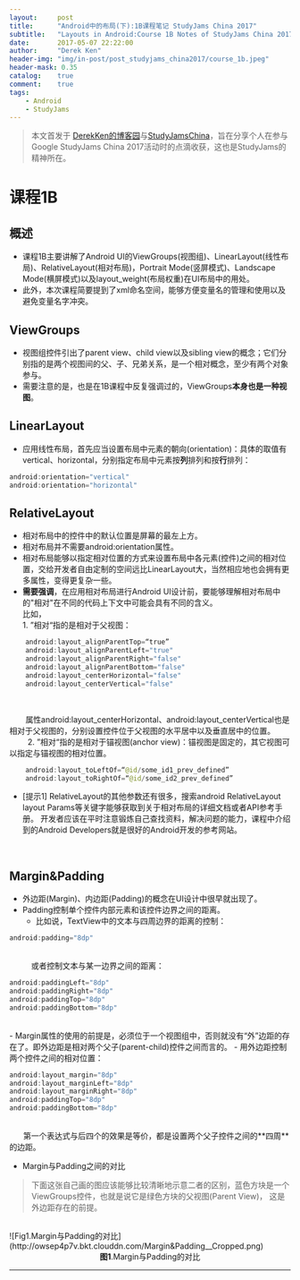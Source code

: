 ```yaml
---
layout:     post
title:      "Android中的布局(下):1B课程笔记 StudyJams China 2017"
subtitle:   "Layouts in Android:Course 1B Notes of StudyJams China 2017"
date:       2017-05-07 22:22:00
author:     "Derek Ken"
header-img: "img/in-post/post_studyjams_china2017/course_1b.jpeg"
header-mask: 0.35
catalog:    true
comment:    true
tags:
    - Android
    - StudyJams
---
```


> 本文首发于 [DerekKen的博客园](http://www.cnblogs.com/DerekKen/p/6822625.html)与[StudyJamsChina](http://www.studyjamscn.com/thread-20363-1-1.html)，旨在分享个人在参与Google StudyJams China 2017活动时的点滴收获，这也是StudyJams的精神所在。

# **课程1B**

## **概述**

- 课程1B主要讲解了Android UI的ViewGroups(视图组)、LinearLayout(线性布局)、RelativeLayout(相对布局)，Portrait Mode(竖屏模式)、Landscape Mode(横屏模式)以及layout_weight(布局权重)在UI布局中的用处。
- 此外，本次课程简要提到了xml命名空间，能够方便变量名的管理和使用以及避免变量名字冲突。

## **ViewGroups**

- 视图组控件引出了parent view、child view以及sibling view的概念；它们分别指的是两个视图间的父、子、兄弟关系，是一个相对概念，至少有两个对象参与。
- 需要注意的是，也是在1B课程中反复强调过的，ViewGroups**本身也是一种视图**。
## **LinearLayout**
- 应用线性布局，首先应当设置布局中元素的朝向(orientation)：具体的取值有vertical、horizontal，分别指定布局中元素按**列**排列和按**行**排列：

```java
android:orientation="vertical"
android:orientation="horizontal"
```
## **RelativeLayout**
	
- 相对布局中的控件中的默认位置是屏幕的最左上方。
- 相对布局并不需要android:orientation属性。
- 相对布局能够以指定相对位置的方式来设置布局中各元素(控件)之间的相对位置，交给开发者自由定制的空间远比LinearLayout大，当然相应地也会拥有更多属性，变得更复杂一些。
- **需要强调**，在应用相对布局进行Android UI设计前，要能够理解相对布局中的"相对"在不同的代码上下文中可能会具有不同的含义。
<br>比如，<br>1. ”相对“指的是相对于父视图：

```java
	android:layout_alignParentTop=“true”
	android:layout_alignParentLeft="true"
	android:layout_alignParentRight="false"
	android:layout_alignParentBottom="false"
	android:layout_centerHorizontal="false"
	android:layout_centerVertical="false"
``` 
<br>

&ensp; &ensp;  &ensp;属性android:layout_centerHorizontal、android:layout_centerVertical也是相对于父视图的，分别设置控件位于父视图的水平居中以及垂直居中的位置。<br>
&ensp; &ensp;  &ensp; 2. ”相对“指的是相对于锚视图(anchor view)：锚视图是固定的，其它视图可以指定与锚视图的相对位置。

```java
	android:layout_toLeftOf=“@id/some_id1_prev_defined”
	android:layout_toRightOf=“@id/some_id2_prev_defined”
```
- [提示1] RelativeLayout的其他参数还有很多，搜索android RelativeLayout layout Params等关键字能够获取到关于相对布局的详细文档或者API参考手册。
开发者应该在平时注意锻炼自己查找资料，解决问题的能力，课程中介绍到的Android Developers就是很好的Android开发的参考网站。

<br>

## **Margin&Padding**

- 外边距(Margin)、内边距(Padding)的概念在UI设计中很早就出现了。
- Padding控制单个控件内部元素和该控件边界之间的距离。
  - 比如说，TextView中的文本与四周边界的距离的控制：
  
```java
android:padding="8dp" 
```
<br>
&ensp;&ensp;&ensp;&ensp;&ensp;	或者控制文本与某一边界之间的距离：

```java
android:paddingLeft="8dp" 
android:paddingRight="8dp"
android:paddingTop="8dp"
android:paddingBottom="8dp"
```
<br>
- Margin属性的使用的前提是，必须位于一个视图组中，否则就没有“外”边距的存在了。即外边距是相对两个父子(parent-child)控件之间而言的。
- 用外边距控制两个控件之间的相对位置：

```java
android:layout_margin="8dp" 
android:layout_marginLeft="8dp"
android:layout_marginRight="8dp"
android:paddingTop="8dp"
android:paddingBottom="8dp"
```
<br />
&ensp;&ensp;&ensp; 第一个表达式与后四个的效果是等价，都是设置两个父子控件之间的**四周**的边距。

- Margin与Padding之间的对比

> 下面这张自己画的图应该能够比较清晰地示意二者的区别，蓝色方块是一个ViewGroups控件，也就是说它是绿色方块的父视图(Parent View)，
这是外边距存在的前提。

<br />
![Fig1.Margin与Padding的对比](http://owsep4p7v.bkt.clouddn.com/Margin&Padding__Cropped.png)
<div style="text-align:center"><b>图1</b>.Margin与Padding的对比</div>

---

[1]: https://classroom.udacity.com/me "Udacity Android Courses"

[2]: https://www.studyjamscn.com/thread-20263-1-1.html "Google StudyJams China 2017"

[3]: http://www.cnblogs.com/DerekKen/p/6819390.html "DerekKen的博客园"
